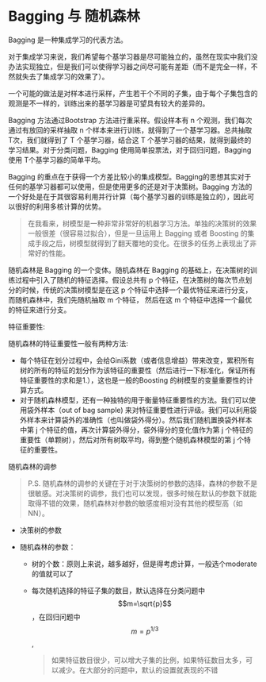 # Bagging 与 随机森林

Bagging 是一种集成学习的代表方法。

对于集成学习来说，我们希望每个基学习器是尽可能独立的，虽然在现实中我们没办法实现独立，但是我们可以使得学习器之间尽可能有差距（而不是完全一样，不然就失去了集成学习的效果了）。

一个可能的做法是对样本进行采样，产生若干个不同的子集，由于每个子集包含的观测是不一样的，训练出来的基学习器是可望具有较大的差异的。

Bagging 方法通过Bootstrap 方法进行重采样。假设样本有 n 个观测，我们每次通过有放回的采样抽取 n 个样本来进行训练，就得到了一个基学习器。总共抽取 T次，我们就得到了 T 个基学习器，结合这 T 个基学习器的结果，就得到最终的学习结果。对于分类问题，Bagging 使用简单投票法，对于回归问题，Bagging 使用 T个基学习器的简单平均。

Bagging 的重点在于获得一个方差比较小的集成模型。Bagging的思想其实对于任何的基学习器都可以使用，但是使用更多的还是对于决策树。Bagging 方法的一个好处是在于其很容易利用并行计算（每个基学习器的训练是独立的），因此可以很好的利用多核计算的优势。

> 在我看来，树模型是一种非常非常好的机器学习方法。单独的决策树的效果一般很差（很容易过拟合），但是一旦运用上 Bagging 或者 Boosting 的集成手段之后，树模型就得到了翻天覆地的变化。在很多的任务上表现出了非常好的性能。





随机森林是 Bagging 的一个变体。随机森林在 Bagging 的基础上，在决策树的训练过程中引入了随机的特征选择。假设总共有 p 个特征，在决策树的每次节点划分的时候，传统的决策树模型是在这 p 个特征中选择一个最优特征来进行分支，而随机森林中，我们先随机抽取 m 个特征， 然后在这 m 个特征中选择一个最优的特征来进行分支。



特征重要性:

随机森林的特征重要性一般有两种方法:

* 每个特征在划分过程中，会给Gini系数（或者信息增益）带来改变，累积所有树的所有的特征的划分作为该特征的重要性（然后进行一下标准化，保证所有特征重要性的求和是1.），这也是一般的Boosting 的树模型的变量重要性的计算方式。
* 对于随机森林模型，还有一种独特的用于衡量特征重要性的方法。我们可以使用袋外样本（out of bag sample) 来对特征重要性进行评级。我们可以利用袋外样本来计算袋外的准确性（也叫做袋外得分）。然后我们随机置换袋外样本中第 j 个特征的值，再次计算袋外得分，袋外得分的变化值作为第 j 个特征的重要性（单颗树），然后对所有树取平均，得到整个随机森林模型的第 j 个特征的重要性。



随机森林的调参

> P.S. 随机森林的调参的关键在于对于决策树的参数的选择，森林的参数不是很敏感。对决策树的调参，我们也可以发现，很多时候在默认的参数下就能取得不错的效果，随机森林对参数的敏感度相对没有其他的模型高（如NN）。

* 决策树的参数

* 随机森林的参数：

  * 树的个数：原则上来说，越多越好，但是得考虑计算，一般选个moderate的值就可以了

  * 每次随机选择的特征子集的数目，默认选择在分类问题中 $$m=\sqrt{p}$$，在回归问题中 $$m=p^{1/3}$$, 

    > 如果特征数目很少，可以增大子集的比例，如果特征数目太多，可以减少。在大部分的问题中，默认的设置就表现的不错

    

    



​    



